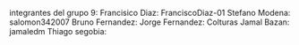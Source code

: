 integrantes del grupo 9:
Francisico Diaz: FranciscoDiaz-01
Stefano Modena: salomon342007
Bruno Fernandez:
Jorge Fernandez: Colturas
Jamal Bazan: jamaledm
Thiago segobia: